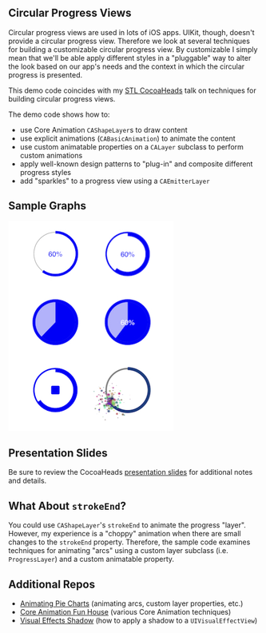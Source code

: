 ## Circular Progress Views

Circular progress views are used in lots of iOS apps. UIKit, though, doesn't provide a circular progress view. Therefore we look at several techniques for building a customizable circular progress view. By customizable I simply mean that we'll be able apply different styles in a "pluggable" way to alter the look based on our app's needs and the context in which the circular progress is presented. 

This demo code coincides with my [STL CocoaHeads](https://www.meetup.com/St-Louis-CocoaHeads/events/254209799/) talk on techniques for building circular progress views.

The demo code shows how to:
- use Core Animation `CAShapeLayer`s to draw content
- use explicit animations (`CABasicAnimation`) to animate the content
- use custom animatable properties on a `CALayer` subclass to perform custom animations
- apply well-known design patterns to "plug-in" and composite different progress styles
- add "sparkles" to a progress view using a `CAEmitterLayer`

## Sample Graphs

![Samples](Samples.jpeg)

## Presentation Slides

Be sure to review the CocoaHeads [presentation slides](CircularProgress.pdf) for additional notes and details.

## What About `strokeEnd`?

You could use `CAShapeLayer`'s `strokeEnd` to animate the progress "layer".  However, my experience is a "choppy" animation when there are small changes to the `strokeEnd` property. Therefore, the sample code examines techniques for animating "arcs" using a custom layer subclass (i.e. `ProgressLayer`) and a custom animatable property. 

## Additional Repos
- [Animating Pie Charts](https://github.com/briancoyner/Core-Animation-Pie-Chart) (animating arcs, custom layer properties, etc.)
- [Core Animation Fun House](https://github.com/briancoyner/Core-Animation-Fun-House) (various Core Animation techniques)
- [Visual Effects Shadow](https://github.com/briancoyner/Visual-Effects-Shadow) (how to apply a shadow to a `UIVisualEffectView`)
